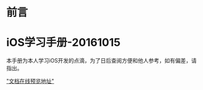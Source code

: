 # 前言

# iOS学习手册-20161015

本手册为本人学习iOS开发的点滴，为了日后查阅方便和他人参考，如有偏差，请指出。

["文档在线预览地址"](http://htmlpreview.github.io/?https://github.com/FantasticLBP/iOSKonwledge-Kit/blob/master/_book/index.html "文档在线预览地址")

